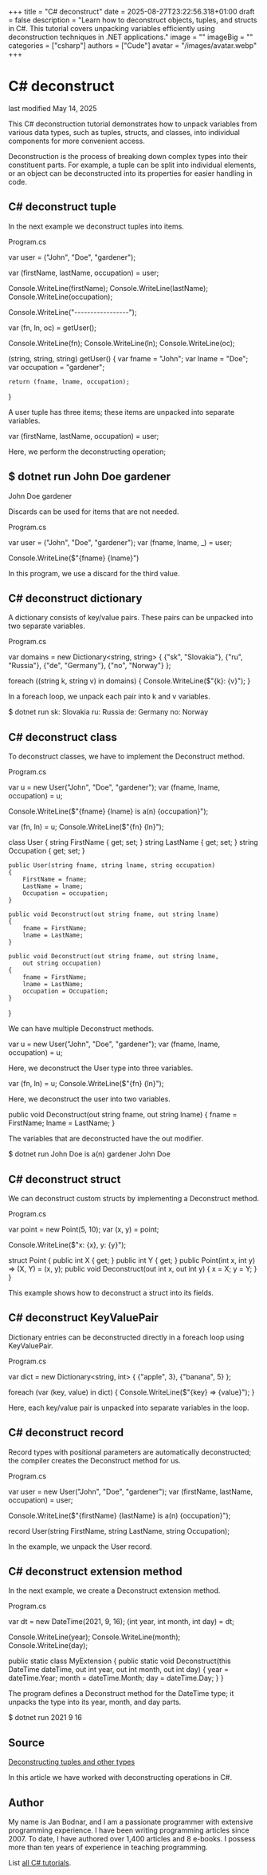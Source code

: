 +++
title = "C# deconstruct"
date = 2025-08-27T23:22:56.318+01:00
draft = false
description = "Learn how to deconstruct objects, tuples, and structs in C#. This tutorial covers unpacking variables efficiently using deconstruction techniques in .NET applications."
image = ""
imageBig = ""
categories = ["csharp"]
authors = ["Cude"]
avatar = "/images/avatar.webp"
+++

# C# deconstruct

last modified May 14, 2025

 

This C# deconstruction tutorial demonstrates how to unpack variables from
various data types, such as tuples, structs, and classes, into individual
components for more convenient access.

Deconstruction is the process of breaking down complex types into their
constituent parts. For example, a tuple can be split into individual elements,
or an object can be deconstructed into its properties for easier handling in
code.

## C# deconstruct tuple

In the next example we deconstruct tuples into items.

Program.cs
  

var user = ("John", "Doe", "gardener");

var (firstName, lastName, occupation) = user;

Console.WriteLine(firstName);
Console.WriteLine(lastName);
Console.WriteLine(occupation);

Console.WriteLine("-----------------");

var (fn, ln, oc) = getUser();

Console.WriteLine(fn);
Console.WriteLine(ln);
Console.WriteLine(oc);

(string, string, string) getUser()
{
    var fname = "John";
    var lname = "Doe";
    var occupation = "gardener";
    
    return (fname, lname, occupation);
}

A user tuple has three items; these items are unpacked into separate variables.

var (firstName, lastName, occupation) = user;

Here, we perform the deconstructing operation;

$ dotnet run
John
Doe
gardener
-----------------
John
Doe
gardener

Discards can be used for items that are not needed.

Program.cs
  

var user = ("John", "Doe", "gardener");
var (fname, lname, _) = user;

Console.WriteLine($"{fname} {lname}")

In this program, we use a discard for the third value.

## C# deconstruct dictionary

A dictionary consists of key/value pairs. These pairs can be unpacked into 
two separate variables.

Program.cs
  

var domains = new Dictionary&lt;string, string&gt;
{
    {"sk", "Slovakia"},
    {"ru", "Russia"},
    {"de", "Germany"},
    {"no", "Norway"}
};

foreach ((string k, string v) in domains)
{
    Console.WriteLine($"{k}: {v}");
}

In a foreach loop, we unpack each pair into k and v
variables.

$ dotnet run
sk: Slovakia
ru: Russia
de: Germany
no: Norway

## C# deconstruct class

To deconstruct classes, we have to implement the Deconstruct
method.

Program.cs
  

var u = new User("John", "Doe", "gardener");
var (fname, lname, occupation) = u;

Console.WriteLine($"{fname} {lname} is a(n) {occupation}");

var (fn, ln) = u;
Console.WriteLine($"{fn} {ln}");

class User
{
    string FirstName { get; set; }
    string LastName { get; set; }
    string Occupation { get; set; }

    public User(string fname, string lname, string occupation)
    {
        FirstName = fname;
        LastName = lname;
        Occupation = occupation;
    }

    public void Deconstruct(out string fname, out string lname)
    {
        fname = FirstName;
        lname = LastName;
    }

    public void Deconstruct(out string fname, out string lname, 
        out string occupation)
    {
        fname = FirstName;
        lname = LastName;
        occupation = Occupation;
    }
}

We can have multiple Deconstruct methods.

var u = new User("John", "Doe", "gardener");
var (fname, lname, occupation) = u;

Here, we deconstruct the User type into three variables.

var (fn, ln) = u;
Console.WriteLine($"{fn} {ln}");

Here, we deconstruct the user into two variables.

public void Deconstruct(out string fname, out string lname)
{
    fname = FirstName;
    lname = LastName;
}

The variables that are deconstructed have the out modifier.

$ dotnet run
John Doe is a(n) gardener
John Doe

## C# deconstruct struct

We can deconstruct custom structs by implementing a Deconstruct
method.

Program.cs
  

var point = new Point(5, 10);
var (x, y) = point;

Console.WriteLine($"x: {x}, y: {y}");

struct Point
{
    public int X { get; }
    public int Y { get; }
    public Point(int x, int y) =&gt; (X, Y) = (x, y);
    public void Deconstruct(out int x, out int y)
    {
        x = X;
        y = Y;
    }
}

This example shows how to deconstruct a struct into its fields.

## C# deconstruct KeyValuePair

Dictionary entries can be deconstructed directly in a foreach loop using
KeyValuePair.

Program.cs
  

var dict = new Dictionary&lt;string, int&gt; { {"apple", 3}, {"banana", 5} };

foreach (var (key, value) in dict)
{
    Console.WriteLine($"{key} =&gt; {value}");
}

Here, each key/value pair is unpacked into separate variables in the loop.

## C# deconstruct record

Record types with positional parameters are automatically deconstructed; the 
compiler creates the Deconstruct method for us.

Program.cs
  

var user = new User("John", "Doe", "gardener");
var (firstName, lastName, occupation) = user;

Console.WriteLine($"{firstName} {lastName} is a(n) {occupation}");

record User(string FirstName, string LastName, string Occupation);

In the example, we unpack the User record.

## C# deconstruct extension method

In the next example, we create a Deconstruct extension method.

Program.cs
  

var dt = new DateTime(2021, 9, 16);
(int year, int month, int day) = dt;

Console.WriteLine(year);
Console.WriteLine(month);
Console.WriteLine(day);

public static class MyExtension
{
    public static void Deconstruct(this DateTime dateTime, out int year,
        out int month, out int day)
    {
        year = dateTime.Year;
        month = dateTime.Month;
        day = dateTime.Day;
    }
}

The program defines a Deconstruct method for the
DateTime type; it unpacks the type into its year, month, and day 
parts.

$ dotnet run
2021
9
16

## Source

[Deconstructing tuples and other types](https://learn.microsoft.com/en-us/dotnet/csharp/fundamentals/functional/deconstruct)

In this article we have worked with deconstructing operations in C#.

## Author

My name is Jan Bodnar, and I am a passionate programmer with extensive
programming experience. I have been writing programming articles since 2007.
To date, I have authored over 1,400 articles and 8 e-books. I possess more
than ten years of experience in teaching programming.

List [all C# tutorials](/csharp/).